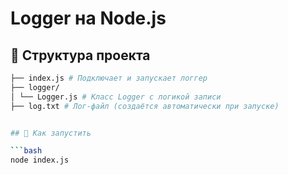 # Logger на Node.js

## 📁 Структура проекта

```bash
├── index.js # Подключает и запускает логгер
├── logger/
│ └── Logger.js # Класс Logger с логикой записи
├── log.txt # Лог-файл (создаётся автоматически при запуске)


## 🚀 Как запустить

```bash
node index.js
